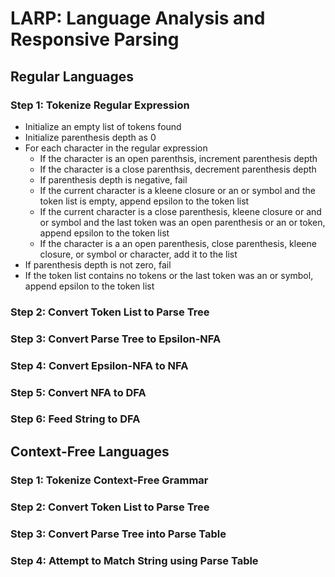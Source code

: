 # LARP: Language Analysis and Responsive Parsing

## Regular Languages

### Step 1: Tokenize Regular Expression

* Initialize an empty list of tokens found
* Initialize parenthesis depth as 0
* For each character in the regular expression
  * If the character is an open parenthsis, increment parenthesis depth
  * If the character is a close parenthsis, decrement parenthesis depth
  * If parenthesis depth is negative, fail
  * If the current character is a kleene closure or an or symbol and the token list is empty, append epsilon to the token list
  * If the current character is a close parenthesis, kleene closure or and or symbol and the last token was an open parenthesis or an or token, append epsilon to the token list
  * If the character is a an open parenthesis, close parenthesis, kleene closure, or symbol or character, add it to the list
* If parenthesis depth is not zero, fail
* If the token list contains no tokens or the last token was an or symbol, append epsilon to the token list

### Step 2: Convert Token List to Parse Tree

### Step 3: Convert Parse Tree to Epsilon-NFA

### Step 4: Convert Epsilon-NFA to NFA

### Step 5: Convert NFA to DFA

### Step 6: Feed String to DFA

## Context-Free Languages

### Step 1: Tokenize Context-Free Grammar

### Step 2: Convert Token List to Parse Tree

### Step 3: Convert Parse Tree into Parse Table

### Step 4: Attempt to Match String using Parse Table
